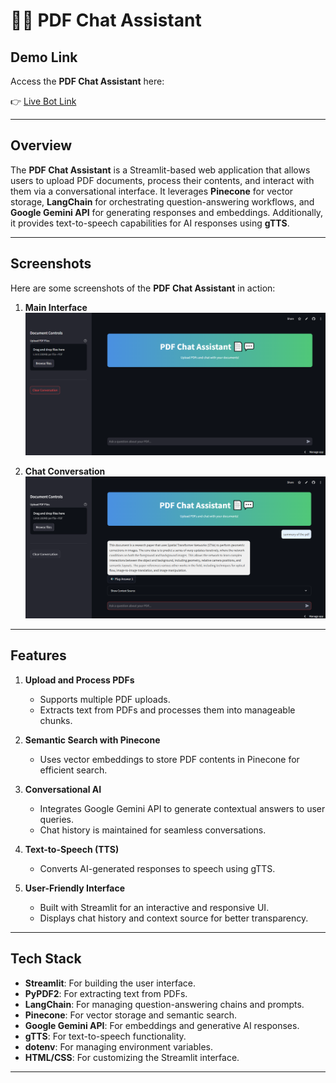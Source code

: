 # 📄💬 PDF Chat Assistant

## Demo Link
Access the **PDF Chat Assistant** here:

👉 [Live Bot Link](https://anshul-beep-nlp-project-app-ankdod.streamlit.app/)


---

## Overview
The **PDF Chat Assistant** is a Streamlit-based web application that allows users to upload PDF documents, process their contents, and interact with them via a conversational interface. It leverages **Pinecone** for vector storage, **LangChain** for orchestrating question-answering workflows, and **Google Gemini API** for generating responses and embeddings. Additionally, it provides text-to-speech capabilities for AI responses using **gTTS**.

---
## Screenshots
Here are some screenshots of the **PDF Chat Assistant** in action:

1. **Main Interface**  
   ![Main Interface](https://github.com/anshul-beep/NLP-Project/blob/116817dd654919855532aa58d8408aa9486fc3ff/ScreenShots/main_interface.png)

2. **Chat Conversation**  
   ![Chat Conversation](https://github.com/anshul-beep/NLP-Project/blob/116817dd654919855532aa58d8408aa9486fc3ff/ScreenShots/Conversation.png)


---

## Features
1. **Upload and Process PDFs**
   - Supports multiple PDF uploads.
   - Extracts text from PDFs and processes them into manageable chunks.

2. **Semantic Search with Pinecone**
   - Uses vector embeddings to store PDF contents in Pinecone for efficient search.

3. **Conversational AI**
   - Integrates Google Gemini API to generate contextual answers to user queries.
   - Chat history is maintained for seamless conversations.

4. **Text-to-Speech (TTS)**
   - Converts AI-generated responses to speech using gTTS.

5. **User-Friendly Interface**
   - Built with Streamlit for an interactive and responsive UI.
   - Displays chat history and context source for better transparency.

---

## Tech Stack
- **Streamlit**: For building the user interface.
- **PyPDF2**: For extracting text from PDFs.
- **LangChain**: For managing question-answering chains and prompts.
- **Pinecone**: For vector storage and semantic search.
- **Google Gemini API**: For embeddings and generative AI responses.
- **gTTS**: For text-to-speech functionality.
- **dotenv**: For managing environment variables.
- **HTML/CSS**: For customizing the Streamlit interface.

---




